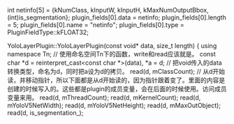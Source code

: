   int netinfo[5] = {kNumClass, kInputW, kInputH, kMaxNumOutputBbox, (int)is_segmentation};
  plugin_fields[0].data = netinfo;
  plugin_fields[0].length = 5;
  plugin_fields[0].name = "netinfo";
  plugin_fields[0].type = PluginFieldType::kFLOAT32;


  YoloLayerPlugin::YoloLayerPlugin(const void* data, size_t length) {
  using namespace Tn; // 使用命名空间Tn下的函数，write和read应该就是。
  const char *d = reinterpret_cast<const char *>(data), *a = d; // 把void传入的data转换类型，命名为d，同时把a设为d的拷贝。
  read(d, mClassCount); // 从d开始读，并移动指针，所以下面都是从d开始读的，因为指针跟着变了。里面的内容是创建的时候写入的。这些都是plugin的成员变量，会在后面的时候使用。访问成员变量来用。
  read(d, mThreadCount);
  read(d, mKernelCount);
  read(d, mYoloV5NetWidth);
  read(d, mYoloV5NetHeight);
  read(d, mMaxOutObject);
  read(d, is_segmentation_);
